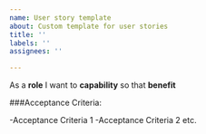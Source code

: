 ```yaml
---
name: User story template
about: Custom template for user stories
title: ''
labels: ''
assignees: ''

---
```


As a **role** I want to **capability** so that **benefit**

###Acceptance Criteria:

-Acceptance Criteria 1
-Acceptance Criteria 2 etc.
